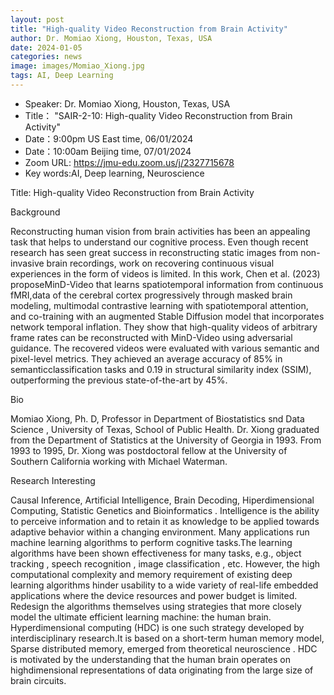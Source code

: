 ```yaml
---
layout: post
title: "High-quality Video Reconstruction from Brain Activity"
author: Dr. Momiao Xiong, Houston, Texas, USA
date: 2024-01-05
categories: news
image: images/Momiao_Xiong.jpg
tags: AI, Deep Learning
---
```

- Speaker: Dr. Momiao Xiong, Houston, Texas, USA
- Title： "SAIR-2-10: High-quality Video Reconstruction from Brain Activity"
- Date：9:00pm US East time, 06/01/2024
- Date：10:00am Beijing time, 07/01/2024
- Zoom URL: https://jmu-edu.zoom.us/j/2327715678
- Key words:AI, Deep learning, Neuroscience

Title: High-quality Video Reconstruction from Brain Activity

Background

Reconstructing human vision from brain activities has been an appealing task that helps to understand our cognitive process. Even though recent research has seen great success in reconstructing static images from non-invasive brain recordings, work on recovering continuous visual experiences in the form of videos is limited. In this work, Chen et al. (2023)  proposeMinD-Video that learns spatiotemporal information from continuous fMRI,data of the cerebral cortex progressively through masked brain modeling, multimodal contrastive learning with spatiotemporal attention, and co-training with an augmented
Stable Diffusion model that incorporates network temporal inflation. They  show that high-quality videos of arbitrary frame rates can be reconstructed with MinD-Video using adversarial guidance. The recovered videos were evaluated with various semantic and pixel-level metrics. They  achieved an average accuracy of 85% in semanticclassification tasks and 0.19 in structural similarity index (SSIM), outperforming the previous state-of-the-art by 45%. 

Bio

Momiao Xiong, Ph. D, Professor in Department of Biostatistics snd Data Science , University of Texas, School of Public Health. Dr. Xiong graduated from the Department of Statistics at the University of Georgia in 1993. From 1993 to 1995, Dr. Xiong was postdoctoral fellow at the University of Southern California working with Michael Waterman.

Research Interesting 

 Causal Inference, Artificial Intelligence, Brain Decoding,  Hiperdimensional Computing, Statistic Genetics and Bioinformatics .
Intelligence is the ability to perceive information and to retain it as knowledge to be applied towards adaptive behavior within a changing environment. Many applications run machine learning algorithms to perform   cognitive tasks.The learning algorithms have been shown effectiveness for many tasks, e.g., object 
  tracking , speech recognition , image classification , etc. However, the high computational
  complexity and memory requirement of existing deep learning algorithms hinder usability
  to a wide variety of real-life embedded applications where the device resources and 
  power  budget is limited. Redesign the algorithms themselves using strategies that more closely model the ultimate efficient learning machine: the human brain. Hyperdimensional computing (HDC) is one such strategy developed by interdisciplinary research.It is based on a short-term human memory model, Sparse distributed memory, emerged from theoretical neuroscience . HDC is motivated by the understanding that the human brain operates on highdimensional representations of data originating from the large size of brain circuits.

